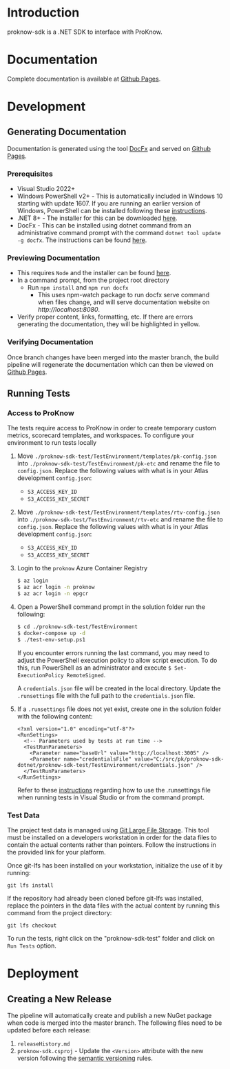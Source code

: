 # Introduction 
proknow-sdk is a .NET SDK to interface with ProKnow.

# Documentation
Complete documentation is available at [Github Pages](http://proknow.github.io/proknow-sdk-dotnet).

# Development

## Generating Documentation
Documentation is generated using the tool [DocFx](https://dotnet.github.io/docfx) and served on [Github Pages](http://proknow.github.io/proknow-sdk-dotnet).

### Prerequisites
- Visual Studio 2022+
- Windows PowerShell v2+ - This is automatically included in Windows 10 starting with update 1607.  If you are running
an earlier version of Windows, PowerShell can be installed following these
[instructions](https://docs.microsoft.com/en-us/powershell/scripting/install/installing-powershell-core-on-windows).
- .NET 8+ - The installer for this can be downloaded [here](https://dotnet.microsoft.com/download).
- DocFx - This can be installed using dotnet command from an administrative command prompt with the command `dotnet tool update -g docfx`. The instructions can be found [here](https://dotnet.github.io/docfx/index.html).

### Previewing Documentation
- This requires `Node` and the installer can be found [here](https://nodejs.org/en/download/package-manager).
- In a command prompt, from the project root directory
  - Run `npm install` and `npm run docfx`
    - This uses npm-watch package to run docfx serve command when files change, and will serve documentation website on *http://localhost:8080*.
- Verify proper content, links, formatting, etc. If there are errors generating the documentation, they will be highlighted in yellow.

### Verifying Documentation
Once branch changes have been merged into the master branch, the build pipeline will regenerate the documentation which
can then be viewed on [Github Pages](http://proknow.github.io/proknow-sdk-dotnet).

## Running Tests

### Access to ProKnow
The tests require access to ProKnow in order to create temporary custom metrics, scorecard templates, and workspaces. To configure your environment to run tests locally

1. Move `./proknow-sdk-test/TestEnvironment/templates/pk-config.json` into `./proknow-sdk-test/TestEnvironment/pk-etc` and rename the file to `config.json`. Replace the following values with what is in your Atlas development `config.json`:
    - `S3_ACCESS_KEY_ID`
    - `S3_ACCESS_KEY_SECRET`
2. Move `./proknow-sdk-test/TestEnvironment/templates/rtv-config.json` into `./proknow-sdk-test/TestEnvironment/rtv-etc` and rename the file to `config.json`. Replace the following values with what is in your Atlas development `config.json`:
    - `S3_ACCESS_KEY_ID`
    - `S3_ACCESS_KEY_SECRET`
2. Login to the `proknow` Azure Container Registry
    ```sh
    $ az login
    $ az acr login -n proknow
    $ az acr login -n epgcr
    ```
3. Open a PowerShell command prompt in the solution folder run the following:

    ```sh
    $ cd ./proknow-sdk-test/TestEnvironment
    $ docker-compose up -d
    $ ./test-env-setup.ps1
    ```

    If you encounter errors running the last command, you may need to adjust the PowerShell execution policy to allow script execution. To do this, run PowerShell as an administrator and execute `$ Set-ExecutionPolicy RemoteSigned`.

    A `credentials.json` file will be created in the local directory. Update the `.runsettings` file with the full path to the `credentials.json` file.

4. If a `.runsettings` file does not yet exist, create one in the solution folder with the following content:
    ```
    <?xml version="1.0" encoding="utf-8"?>
    <RunSettings>
      <!-- Parameters used by tests at run time -->
      <TestRunParameters>
        <Parameter name="baseUrl" value="http://localhost:3005" />
        <Parameter name="credentialsFile" value="C:/src/pk/proknow-sdk-dotnet/proknow-sdk-test/TestEnvironment/credentials.json" />
      </TestRunParameters>
    </RunSettings>
    ```
    Refer to these [instructions](https://docs.microsoft.com/en-us/visualstudio/test/configure-unit-tests-by-using-a-dot-runsettings-file) regarding how to use the .runsettings file when running tests in Visual Studio or from the command prompt.

### Test Data
The project test data is managed using [Git Large File Storage](https://github.com/git-lfs/git-lfs).  This tool must be
installed on a developers workstation in order for the data files to contain the actual contents rather than pointers.
Follow the instructions in the provided link for your platform.

Once git-lfs has been installed on your workstation, initialize the use of it by running:
```
git lfs install
```

If the repository had already been cloned before git-lfs was installed, replace the pointers in the data files with the
actual content by running this command from the project directory:
```
git lfs checkout
```

To run the tests, right click on the "proknow-sdk-test" folder and click on `Run Tests` option.

# Deployment

## Creating a New Release

The pipeline will automatically create and publish a new NuGet package when code is merged into the master branch. 
The following files need to be updated before each release:

1. `releaseHistory.md`
2. `proknow-sdk.csproj` - Update the `<Version>` attribute with the new version following the [semantic versioning](https://semver.org/) rules.
